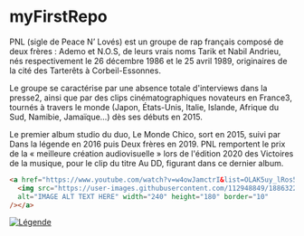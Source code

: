 # myFirstRepo
PNL (sigle de Peace N’ Lovés) est un groupe de rap français composé de deux frères : Ademo et N.O.S, de leurs vrais noms Tarik et Nabil Andrieu,
nés respectivement le 26 décembre 1986 et le 25 avril 1989, originaires de la cité des Tarterêts à Corbeil-Essonnes.

Le groupe se caractérise par une absence totale d'interviews dans la presse2, ainsi que par des clips cinématographiques novateurs en France3, 
tournés à travers le monde (Japon, États-Unis, Italie, Islande, Afrique du Sud, Namibie, Jamaïque…) dès ses débuts en 2015.

Le premier album studio du duo, Le Monde Chico, sort en 2015, suivi par Dans la légende en 2016 puis Deux frères en 2019. 
PNL remportent le prix de la « meilleure création audiovisuelle » lors de l'édition 2020 des Victoires de la musique, pour le clip du titre Au DD,
figurant dans ce dernier album.

```MarKdown
<a href="https://www.youtube.com/watch?v=w4owJamctrI&list=OLAK5uy_lRos5d1J_tEj-nHL8WnL-dqBunbWGBp4k&index=16" target="_blank">
  <img src="https://user-images.githubusercontent.com/112948849/188632240-1304f98b-41a3-4719-83d9-ce406c9d09aa.png" 
  alt="IMAGE ALT TEXT HERE" width="240" height="180" border="10" 
/></a>
```

[![Légende](https://user-images.githubusercontent.com/112948849/188632240-1304f98b-41a3-4719-83d9-ce406c9d09aa.png)](https://www.youtube.com/watch?v=w4owJamctrI&list=OLAK5uy_lRos5d1J_tEj-nHL8WnL-dqBunbWGBp4k&index=16)




